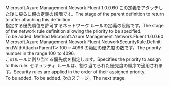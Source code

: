<Type Name="IWithPriority&lt;ParentT&gt;" FullName="Microsoft.Azure.Management.Network.Fluent.NetworkSecurityRule.Definition.IWithPriority&lt;ParentT&gt;">
  <TypeSignature Language="C#" Value="public interface IWithPriority&lt;ParentT&gt;" />
  <TypeSignature Language="ILAsm" Value=".class public interface auto ansi abstract IWithPriority`1&lt;ParentT&gt;" />
  <TypeSignature Language="DocId" Value="T:Microsoft.Azure.Management.Network.Fluent.NetworkSecurityRule.Definition.IWithPriority`1" />
  <TypeSignature Language="VB.NET" Value="Public Interface IWithPriority(Of ParentT)" />
  <TypeSignature Language="F#" Value="type IWithPriority&lt;'ParentT&gt; = interface" />
  <AssemblyInfo>
    <AssemblyName>Microsoft.Azure.Management.Network.Fluent</AssemblyName>
    <AssemblyVersion>1.0.0.60</AssemblyVersion>
  </AssemblyInfo>
  <TypeParameters>
    <TypeParameter Name="ParentT" />
  </TypeParameters>
  <Interfaces />
  <Docs>
    <typeparam name="ParentT"><span data-ttu-id="719c5-101">この定義をアタッチした後に戻るに親の定義の段階です。</span><span class="sxs-lookup"><span data-stu-id="719c5-101">The stage of the parent definition to return to after attaching this definition.</span></span></typeparam>
    <summary>
            <span data-ttu-id="719c5-102">指定する優先順位を許可するネットワーク ルールの定義の段階です。</span><span class="sxs-lookup"><span data-stu-id="719c5-102">The stage of the network rule definition allowing the priority to be specified.</span></span>
            </summary>
    <remarks>To be added.</remarks>
  </Docs>
  <Members>
    <Member MemberName="WithPriority">
      <MemberSignature Language="C#" Value="public Microsoft.Azure.Management.Network.Fluent.NetworkSecurityRule.Definition.IWithAttach&lt;ParentT&gt; WithPriority (int priority);" />
      <MemberSignature Language="ILAsm" Value=".method public hidebysig newslot virtual instance class Microsoft.Azure.Management.Network.Fluent.NetworkSecurityRule.Definition.IWithAttach`1&lt;!ParentT&gt; WithPriority(int32 priority) cil managed" />
      <MemberSignature Language="DocId" Value="M:Microsoft.Azure.Management.Network.Fluent.NetworkSecurityRule.Definition.IWithPriority`1.WithPriority(System.Int32)" />
      <MemberSignature Language="VB.NET" Value="Public Function WithPriority (priority As Integer) As IWithAttach(Of ParentT)" />
      <MemberSignature Language="F#" Value="abstract member WithPriority : int -&gt; Microsoft.Azure.Management.Network.Fluent.NetworkSecurityRule.Definition.IWithAttach&lt;'ParentT&gt;" Usage="iWithPriority.WithPriority priority" />
      <MemberType>Method</MemberType>
      <AssemblyInfo>
        <AssemblyName>Microsoft.Azure.Management.Network.Fluent</AssemblyName>
        <AssemblyVersion>1.0.0.60</AssemblyVersion>
      </AssemblyInfo>
      <ReturnValue>
        <ReturnType>Microsoft.Azure.Management.Network.Fluent.NetworkSecurityRule.Definition.IWithAttach&lt;ParentT&gt;</ReturnType>
      </ReturnValue>
      <Parameters>
        <Parameter Name="priority" Type="System.Int32" />
      </Parameters>
      <Docs>
        <param name="priority"><span data-ttu-id="719c5-103">100 ~ 4096 の範囲の優先度の数です。</span><span class="sxs-lookup"><span data-stu-id="719c5-103">The priority number in the range 100 to 4096.</span></span></param>
        <summary>
            <span data-ttu-id="719c5-104">このルールに割り当てる優先度を指定します。</span><span class="sxs-lookup"><span data-stu-id="719c5-104">Specifies the priority to assign to this rule.</span></span>
            <span data-ttu-id="719c5-105">セキュリティ ルールは、割り当てられた優先度の順序で適用されます。</span><span class="sxs-lookup"><span data-stu-id="719c5-105">Security rules are applied in the order of their assigned priority.</span></span>
            </summary>
        <returns>To be added.</returns>
        <remarks>To be added.</remarks>
        <return><span data-ttu-id="719c5-106">次のステージ。</span><span class="sxs-lookup"><span data-stu-id="719c5-106">The next stage.</span></span></return>
      </Docs>
    </Member>
  </Members>
</Type>